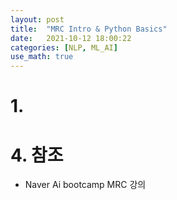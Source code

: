 ```yaml
---
layout: post
title:  "MRC Intro & Python Basics"
date:   2021-10-12 18:00:22
categories: [NLP, ML_AI]
use_math: true
---
```


# 1. 





# 4. 참조
* Naver Ai bootcamp MRC 강의